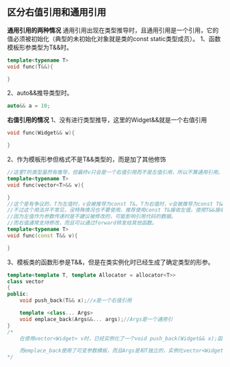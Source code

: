 ## 区分右值引用和通用引用
**通用引用的两种情况**
通用引用出现在类型推导时，且通用引用是一个引用，它的值必须被初始化（典型的未初始化对象就是类的const static类型成员）。
1、函数模板形参类型为T&&时。
```cpp
template<typename T>
void func(T&&){

}
```
2、auto&&推导类型时。
```cpp
auto&& a = 10;
```
**右值引用的情况**
1、没有进行类型推导，这里的Widget&&就是一个右值引用
```cpp
void func(Widget&& w){

}
```
2、作为模板形参但格式不是T&&类型的，而是加了其他修饰
```cpp
//这里T的类型虽然有推导，但最终v只会是一个右值引用而不是左值引用，所以不算通用引用。
template<typename T>
void func(vector<T>&& v){

}
//这个是有争议的，T为左值时，v会被推导为const T&。T为右值时，v会被推导为const T&&。应该算是通用引用。
//不过这个用法并不常见，没特殊情况也不要使用，推荐使用const T&接收左值，使用T&&接收右值。
//因为左值作为参数传递时是不建议被修改的，可能影响引用代码的数据。
//而右值通常支持修改，而且可以通过forward转发给其他函数。
template<typename T>
void func(const T&& v){

}
```
3、模板类的函数形参是T&&，但是在类实例化时已经生成了确定类型的形参。
```cpp
template<template T, template Allocator = allocator<T>>
class vector
{
public:
    void push_back(T&& x);//x是一个右值引用

    template <class... Args>
    void emplace_back(Args&&... args);//Args是一个通用引
}
/*
    在使用vector<Widget> v时，已经实例化了一个void push_back(Widget&& x);函数，所以x是一个右值引用

    而emplace_back使用了可变参数模板，而且Args是和T独立的，实例化vector<Widget>是Args的类型并不确定，所以args是一个通用引用。
*/
```